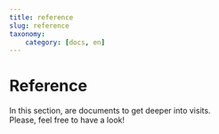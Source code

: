 ```yaml
---
title: reference
slug: reference
taxonomy:
    category: [docs, en]
---
```


# Reference

In this section, are documents to get deeper into visits.  
Please, feel free to have a look!